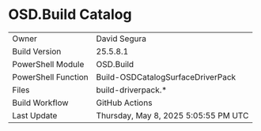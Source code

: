 ﻿# OSD.Build Catalog

| | |
|-|-|
| Owner | David Segura |
| Build Version | 25.5.8.1 |
| PowerShell Module | OSD.Build |
| PowerShell Function | Build-OSDCatalogSurfaceDriverPack |
| Files | build-driverpack.* |
| Build Workflow | GitHub Actions |
| Last Update | Thursday, May 8, 2025 5:05:55 PM UTC |
